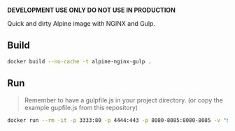 **DEVELOPMENT USE ONLY DO NOT USE IN PRODUCTION**

Quick and dirty Alpine image with NGINX and Gulp.  

## Build

```sh
docker build --no-cache -t alpine-nginx-gulp . 
```

## Run

> Remember to have a gulpfile.js in your project directory.  (or copy the example gupfile.js from this repository)

```sh
docker run --rm -it -p 3333:80 -p 4444:443 -p 8080-8085:8080-8085 -v "$PWD":/workbench alpine-nginx-gulp 
```
